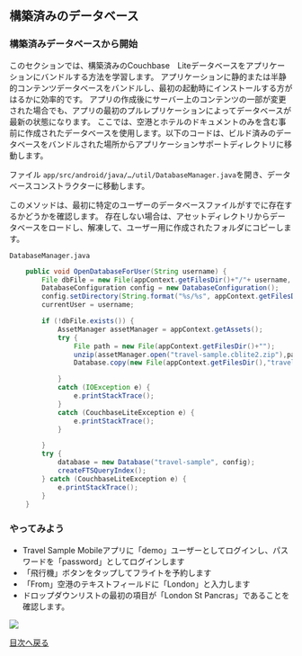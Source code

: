 ## 構築済みのデータベース

### 構築済みデータベースから開始
このセクションでは、構築済みのCouchbase　Liteデータベースをアプリケーションにバンドルする方法を学習します。
アプリケーションに静的または半静的コンテンツデータベースをバンドルし、最初の起動時にインストールする方がはるかに効率的です。
アプリの作成後にサーバー上のコンテンツの一部が変更された場合でも、アプリの最初のプルレプリケーションによってデータベースが最新の状態になります。
ここでは、空港とホテルのドキュメントのみを含む事前に作成されたデータベースを使用します。以下のコードは、ビルド済みのデータベースをバンドルされた場所からアプリケーションサポートディレクトリに移動します。

ファイル `app/src/android/java/…/util/DatabaseManager.java`を開き、データベースコンストラクターに移動します。

このメソッドは、最初に特定のユーザーのデータベースファイルがすでに存在するかどうかを確認します。
存在しない場合は、アセットディレクトリからデータベースをロードし、解凍して、ユーザー用に作成されたフォルダにコピーします。

`DatabaseManager.java`

```java
    public void OpenDatabaseForUser(String username) {
        File dbFile = new File(appContext.getFilesDir()+"/"+ username, "travel-sample.cblite2");
        DatabaseConfiguration config = new DatabaseConfiguration();
        config.setDirectory(String.format("%s/%s", appContext.getFilesDir(),username));
        currentUser = username;

        if (!dbFile.exists()) {
            AssetManager assetManager = appContext.getAssets();
            try {
                File path = new File(appContext.getFilesDir()+"");
                unzip(assetManager.open("travel-sample.cblite2.zip"),path);
                Database.copy(new File(appContext.getFilesDir(),"travel-sample.cblite2"), "travel-sample", config);

            }
            catch (IOException e) {
                e.printStackTrace();
            }
            catch (CouchbaseLiteException e) {
                e.printStackTrace();
            }

        }
        try {
            database = new Database("travel-sample", config);
            createFTSQueryIndex();
        } catch (CouchbaseLiteException e) {
            e.printStackTrace();
        }
    }
```

### やってみよう
- Travel Sample Mobileアプリに「demo」ユーザーとしてログインし、パスワードを「password」としてログインします
- 「飛行機」ボタンをタップしてフライトを予約します
- 「From」空港のテキストフィールドに「London」と入力します
- ドロップダウンリストの最初の項目が「London St Pancras」であることを確認します。

![](https://cl.ly/3V3h151g0x19/android-prebuilt-db.gif)

[目次へ戻る](./README.md)
